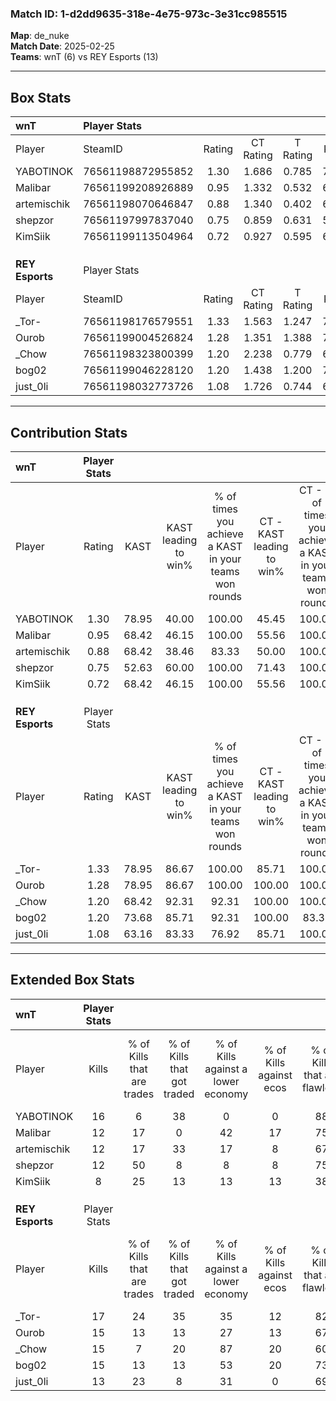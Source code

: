 ### Match ID: 1-d2dd9635-318e-4e75-973c-3e31cc985515  
**Map**: de_nuke  
**Match Date**: 2025-02-25  
**Teams**: wnT (6) vs REY Esports (13)  

---  

## Box Stats  

| **wnT**         | Player Stats      |        |           |          |       |       |       |         |        |      |     |
| :- | :- | :-: | :-: | :-: | :-: | :-: | :-: | :-: | :-: | :-: | :-: |
| Player          | SteamID           | Rating | CT Rating | T Rating | KAST  |  ADR  | Kills | Assists | Deaths | K/D  | HS% |
| YABOTlNOK       | 76561198872955852 |  1.30  |   1.686   |  0.785   | 78.95 | 102.1 |  16   |    5    |   15   | 1.07 | 56  |
| Malibar         | 76561199208926889 |  0.95  |   1.332   |  0.532   | 68.42 | 71.1  |  12   |    2    |   14   | 0.86 | 33  |
| artemischik     | 76561198070646847 |  0.88  |   1.340   |  0.402   | 68.42 | 72.2  |  12   |    4    |   17   | 0.71 | 41  |
| shepzor         | 76561197997837040 |  0.75  |   0.859   |  0.631   | 52.63 | 55.1  |  12   |    0    |   15   | 0.80 | 75  |
| KimSiik         | 76561199113504964 |  0.72  |   0.927   |  0.595   | 68.42 | 55.5  |   8   |    2    |   14   | 0.57 | 37  |
|                 |                   |        |           |          |       |       |       |         |        |      |     |
|                 |                   |        |           |          |       |       |       |         |        |      |     |
|                 |                   |        |           |          |       |       |       |         |        |      |     |
| **REY Esports** | Player Stats      |        |           |          |       |       |       |         |        |      |     |
| Player          | SteamID           | Rating | CT Rating | T Rating | KAST  |  ADR  | Kills | Assists | Deaths | K/D  | HS% |
| _Tor-           | 76561198176579551 |  1.33  |   1.563   |  1.247   | 78.95 | 90.2  |  17   |    5    |   14   | 1.21 | 64  |
| Ourob           | 76561199004526824 |  1.28  |   1.351   |  1.388   | 78.95 | 78.9  |  15   |    3    |   11   | 1.36 | 73  |
| _Chow           | 76561198323800399 |  1.20  |   2.238   |  0.779   | 68.42 | 83.1  |  15   |    6    |   12   | 1.25 | 86  |
| bog02           | 76561199046228120 |  1.20  |   1.438   |  1.200   | 73.68 | 79.2  |  15   |    1    |   12   | 1.25 | 40  |
| just_0li        | 76561198032773726 |  1.08  |   1.726   |  0.744   | 63.16 | 79.5  |  13   |    3    |   11   | 1.18 | 38  |
---  

## Contribution Stats  

| **wnT**         | Player Stats |       |                      |                                                        |                           |                                                             |                          |                                                            |
| :- | :-: | :-: | :-: | :-: | :-: | :-: | :-: | :-: |
| Player          |    Rating    | KAST  | KAST leading to win% | % of times you achieve a KAST in your teams won rounds | CT - KAST leading to win% | CT - % of times you achieve a KAST in your teams won rounds | T - KAST leading to win% | T - % of times you achieve a KAST in your teams won rounds |
| YABOTlNOK       |     1.30     | 78.95 |        40.00         |                         100.00                         |           45.45           |                           100.00                            |          25.00           |                           100.00                           |
| Malibar         |     0.95     | 68.42 |        46.15         |                         100.00                         |           55.56           |                           100.00                            |          25.00           |                           100.00                           |
| artemischik     |     0.88     | 68.42 |        38.46         |                         83.33                          |           50.00           |                           100.00                            |           0.00           |                            0.00                            |
| shepzor         |     0.75     | 52.63 |        60.00         |                         100.00                         |           71.43           |                           100.00                            |          33.33           |                           100.00                           |
| KimSiik         |     0.72     | 68.42 |        46.15         |                         100.00                         |           55.56           |                           100.00                            |          25.00           |                           100.00                           |
|                 |              |       |                      |                                                        |                           |                                                             |                          |                                                            |
|                 |              |       |                      |                                                        |                           |                                                             |                          |                                                            |
|                 |              |       |                      |                                                        |                           |                                                             |                          |                                                            |
| **REY Esports** | Player Stats |       |                      |                                                        |                           |                                                             |                          |                                                            |
| Player          |    Rating    | KAST  | KAST leading to win% | % of times you achieve a KAST in your teams won rounds | CT - KAST leading to win% | CT - % of times you achieve a KAST in your teams won rounds | T - KAST leading to win% | T - % of times you achieve a KAST in your teams won rounds |
| _Tor-           |     1.33     | 78.95 |        86.67         |                         100.00                         |           85.71           |                           100.00                            |          87.50           |                           100.00                           |
| Ourob           |     1.28     | 78.95 |        86.67         |                         100.00                         |          100.00           |                           100.00                            |          77.78           |                           100.00                           |
| _Chow           |     1.20     | 68.42 |        92.31         |                         92.31                          |          100.00           |                           100.00                            |          85.71           |                           85.71                            |
| bog02           |     1.20     | 73.68 |        85.71         |                         92.31                          |          100.00           |                            83.33                            |          77.78           |                           100.00                           |
| just_0li        |     1.08     | 63.16 |        83.33         |                         76.92                          |           85.71           |                           100.00                            |          80.00           |                           57.14                            |
---  

## Extended Box Stats  

| **wnT**         | Player Stats |                            |                            |                                    |                         |                              |                                 |        |                             |                                     |                          |                               |                            |
| :- | :-: | :-: | :-: | :-: | :-: | :-: | :-: | :-: | :-: | :-: | :-: | :-: | :-: |
| Player          |    Kills     | % of Kills that are trades | % of Kills that got traded | % of Kills against a lower economy | % of Kills against ecos | % of Kills that are flawless | % of Kills that are close duels | Deaths | % of Deaths that get traded | % of Deaths against a lower economy | % of Deaths against ecos | % of Deaths that are flawless | % of Deaths that are close |
| YABOTlNOK       |      16      |             6              |             38             |                 0                  |            0            |              88              |                0                |   15   |             13              |                  7                  |            0             |              47               |             0              |
| Malibar         |      12      |             17             |             0              |                 42                 |           17            |              75              |                0                |   14   |             21              |                  0                  |            0             |              57               |             0              |
| artemischik     |      12      |             17             |             33             |                 17                 |            8            |              67              |                8                |   17   |             24              |                  6                  |            0             |              76               |             6              |
| shepzor         |      12      |             50             |             8              |                 8                  |            8            |              75              |                0                |   15   |              7              |                  7                  |            0             |              87               |             7              |
| KimSiik         |      8       |             25             |             13             |                 13                 |           13            |              38              |                0                |   14   |             29              |                  7                  |            0             |              93               |             7              |
|                 |              |                            |                            |                                    |                         |                              |                                 |        |                             |                                     |                          |                               |                            |
|                 |              |                            |                            |                                    |                         |                              |                                 |        |                             |                                     |                          |                               |                            |
|                 |              |                            |                            |                                    |                         |                              |                                 |        |                             |                                     |                          |                               |                            |
| **REY Esports** | Player Stats |                            |                            |                                    |                         |                              |                                 |        |                             |                                     |                          |                               |                            |
| Player          |    Kills     | % of Kills that are trades | % of Kills that got traded | % of Kills against a lower economy | % of Kills against ecos | % of Kills that are flawless | % of Kills that are close duels | Deaths | % of Deaths that get traded | % of Deaths against a lower economy | % of Deaths against ecos | % of Deaths that are flawless | % of Deaths that are close |
| _Tor-           |      17      |             24             |             35             |                 35                 |           12            |              82              |                0                |   14   |              7              |                 21                  |            0             |              79               |             0              |
| Ourob           |      15      |             13             |             13             |                 27                 |           13            |              67              |               13                |   11   |             27              |                 18                  |            9             |              55               |             0              |
| _Chow           |      15      |             7              |             20             |                 87                 |           20            |              60              |                0                |   12   |             33              |                 25                  |            8             |              58               |             8              |
| bog02           |      15      |             13             |             13             |                 53                 |           20            |              73              |                7                |   12   |             25              |                 25                  |            8             |              92               |             0              |
| just_0li        |      13      |             23             |             8              |                 31                 |            0            |              69              |                0                |   11   |              9              |                  9                  |            9             |              73               |             0              |
